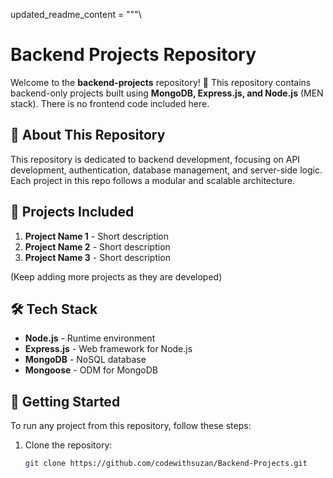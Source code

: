 updated_readme_content = """\
# Backend Projects Repository

Welcome to the **backend-projects** repository! 🚀
This repository contains backend-only projects built using **MongoDB, Express.js, and Node.js** (MEN stack). There is no frontend code included here.

## 📌 About This Repository
This repository is dedicated to backend development, focusing on API development, authentication, database management, and server-side logic. Each project in this repo follows a modular and scalable architecture.

## 📂 Projects Included
1. **Project Name 1** - Short description
2. **Project Name 2** - Short description
3. **Project Name 3** - Short description

(Keep adding more projects as they are developed)

## 🛠️ Tech Stack
- **Node.js** - Runtime environment
- **Express.js** - Web framework for Node.js
- **MongoDB** - NoSQL database
- **Mongoose** - ODM for MongoDB

## 🚀 Getting Started
To run any project from this repository, follow these steps:

1. Clone the repository:
   ```sh
   git clone https://github.com/codewithsuzan/Backend-Projects.git
